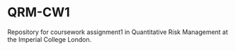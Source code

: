 # QRM-CW1
Repository for coursework assignment1 in Quantitative Risk Management at the Imperial College London.
